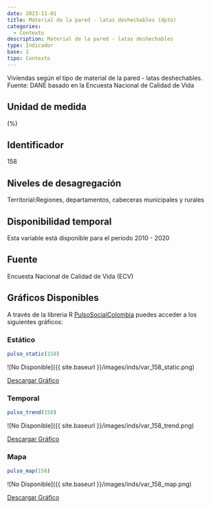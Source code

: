 ```yaml
---
date: 2023-11-01
title: Material de la pared - latas deshechables (dpto)
categories:
  - Contexto
description: Material de la pared - latas deshechables
type: Indicador
base: 2
tipo: Contexto
--- 
```


Viviendas según el tipo de material de la pared - latas deshechables.
Fuente: DANE basado en la Encuesta Nacional de Calidad de Vida

## Unidad de medida
(%)

## Identificador
158

## Niveles de desagregación
Territorial:Regiones, departamentos, cabeceras municipales y rurales

## Disponibilidad temporal
Esta variable está disponible para el periodo 2010 - 2020

## Fuente
Encuesta Nacional de Calidad de Vida (ECV)

## Gráficos Disponibles

A través de la libreria R [PulsoSocialColombia](https://github.com/pulsosocialcolombia/PulsoSocialColombia) puedes acceder a los siguientes gráficos:

### Estático

``` R
pulso_static(158)
```

![No Disponible]({{ site.baseurl }}/images/inds/var_158_static.png)

<a href='{{ site.baseurl }}/images/inds/var_158_static.png'>Descargar Gráfico</a>

### Temporal

``` R
pulso_trend(158)
```

![No Disponible]({{ site.baseurl }}/images/inds/var_158_trend.png)

<a href='{{ site.baseurl }}/images/inds/var_158_trend.png'>Descargar Gráfico</a>

### Mapa

``` R
pulso_map(158)
```

![No Disponible]({{ site.baseurl }}/images/inds/var_158_map.png)

<a href='{{ site.baseurl }}/images/inds/var_158_map.png'>Descargar Gráfico</a>